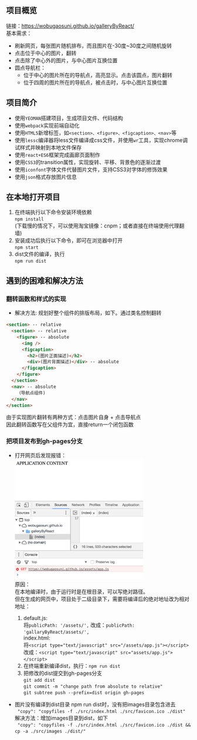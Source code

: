 ## 项目概览
链接：https://wobugaosuni.github.io/galleryByReact/ <br />
基本需求：
- 刷新网页，每张图片随机排布，而且图片在-30度~30度之间随机旋转
- 点击位于中心的图片，翻转
- 点击除了中心外的图片，与中心图片互换位置
- 圆点导航栏：
  - 位于中心的图片所在的导航点，高亮显示。点击该圆点，图片翻转
  - 位于四周的图片所在的导航点，被点击时，与中心图片互换位置

## 项目简介
- 使用`YEOMAN`搭建项目，生成项目文件、代码结构
- 使用`webpack`实现前端自动化
- 使用`HTML5`新增标签，如`<section>、<figure>、<figcaption>、<nav>`等
- 使用`lessc`编译器将less文件编译成css文件，并使用`wr`工具，实现chrome调试样式并映射到本地文件保存
- 使用`react+ES6`框架完成画廊页面制作
- 使用`CSS3`的transition属性，实现旋转、平移、背景色的逐渐过渡
- 使用`iconfont`字体文件代替图片文件，支持CSS3对字体的修饰效果
- 使用`json`格式存放图片信息

## 在本地打开项目
1. 在终端执行以下命令安装环境依赖 <br />
  `npm install` <br />
  (下载慢的情况下，可以使用淘宝镜像：cnpm；或者直接在终端使用代理翻墙)
2. 安装成功后执行以下命令，即可在浏览器中打开 <br />
  `npm start`
3. dist文件的编译，执行 <br />
  `npm run dist`

## 遇到的困难和解决方法
### 翻转函数和样式的实现
  - 解决方法: 规划好整个组件的排版布局，如下。通过类名控制翻转

  ```html
  <section> -- relative
    <section> -- relative
      <figure> -- absolute
        <img />
        <figcaption>
          <h2>(图片正面描述)</h2>
          <div>(图片背面描述)</div> -- absolute
        </figcaption>
      </figure>
    </section>
    <nav> -- absolute
      （导航点组件)
    </nav>
  </section>
  ```
  由于实现图片翻转有两种方式：点击图片自身 + 点击导航点 <br />
  因此翻转函数写在父组件为宜，直接return一个闭包函数

### 把项目发布到gh-pages分支
  - 打开网页后发现报错： <br />
    <img src="src/images/error.jpeg" width="350" alt="error" /> <br />
    原因：<br />
    在本地编译时，由于运行时是在根目录，可以写绝对路径。 <br />
    但在生成的网页中，项目处于二级目录下，需要将编译后的绝对地址改为相对地址： <br />
    1. default.js: <br />
    将`publicPath: '/assets/',` 改成：`publicPath: 'gallaryByReact/assets/',`  <br />
    index.html: <br />
    将`<script type="text/javascript" src="/assets/app.js"></script>` <br />
    改成：`<script type="text/javascript" src="assets/app.js"></script>`
    2. 在终端重新编译dist，执行：`npm run dist`
    3. 把修改的dist提交到gh-pages分支 <br />
    `git add dist` <br />
    `git commit -m "change path from absolute to relative"` <br />
    `git subtree push --prefix=dist origin gh-pages`

  - 图片没有编译到dist目录
    npm run dist时，没有把images目录包含进去 <br />
    ` "copy": "copyfiles -f ./src/index.html ./src/favicon.ico ./dist"` <br />
    解决方法：增加images目录到dist，如下 <br />
    ` "copy": "copyfiles -f ./src/index.html ./src/favicon.ico ./dist && cp -a ./src/images ./dist/"`

